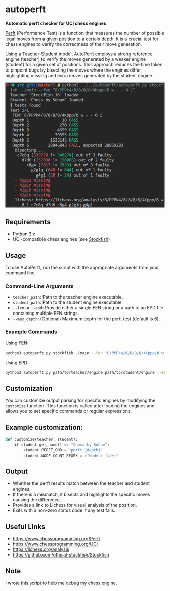 # autoperft
**Automatic perft checker for UCI chess engines**

[Perft](https://www.chessprogramming.org/Perft) (Performance Test) is a function that measures the number of possible legal moves from a given position to a certain depth. It is a crucial test for chess engines to verify the correctness of their move generation.

Using a Teacher-Student model, AutoPerft employs a strong reference engine (teacher) to verify the moves generated by a weaker engine (student) for a given set of positions. This approach reduces the time taken to pinpoint bugs by bisecting the moves where the engines differ, highlighting missing and extra moves generated by the student engine.

![AutoPerft](screenshot.png)

## Requirements
- Python 3.x
- UCI-compatible chess engines (see [Stockfish](https://stockfishchess.org/))

## Usage
To use AutoPerft, run the script with the appropriate arguments from your command line.

### Command-Line Arguments
- `teacher_path`: Path to the teacher engine executable.
- `student_path`: Path to the student engine executable.
- `--fen` or `--epd`: Provide either a single FEN string or a path to an EPD file containing multiple FEN strings.
- `--max_depth`: (Optional) Maximum depth for the perft test (default is 6).

### Example Commands
Using FEN:
```bash
python3 autoperft.py stockfish ./main --fen "8/PPPk4/8/8/8/8/4Kppp/8 w - - 0 1" --max_depth 6
```
Using EPD:
```bash
python3 autoperft.py path/to/teacher/engine path/to/student/engine --epd path/to/epd/file.epd --max_depth 6
```

## Customization
You can customize output parsing for specific engines by modifying the `customize` function. This function is called after loading the engines and allows you to set specific commands or regular expressions.

## Example customization:

```python
def customize(teacher, student):
    if student.get_name() == "Chess by Soham":
        student.PERFT_CMD = "perft {depth}"
        student.NODE_COUNT_REGEX = r"Nodes: (\d+)"
```

## Output

- Whether the perft results match between the teacher and student engines.
- If there is a mismatch, it bisects and highlights the specific moves causing the difference.
- Provides a link to Lichess for visual analysis of the position.
- Exits with a non-zero status code if any test fails.

## Useful Links

- https://www.chessprogramming.org/Perft
- https://www.chessprogramming.org/UCI
- https://lichess.org/analysis
- https://github.com/official-stockfish/Stockfish

## Note

I wrote this script to help me debug my [chess engine](https://github.com/sohamkorade/chess_engine).